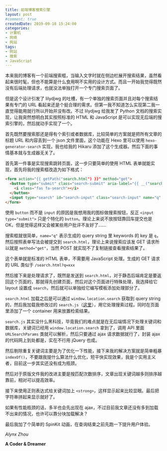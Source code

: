 ```yaml
---
title: 前端博客搜索引擎
layout: post
#comment: true
createdDate: 2019-09-18 15:24:00
categories:
- 计算机
- 网络
- 网站
tags:
- 网站
- 搜索
- JavaScript
---
```

本来我的博客有一个前端搜索框，当输入文字时就在侧边栏展开搜索结果，虽然看起来很时髦，但也不能算是什么食用啊不实用的设计方式。而且一开始我觉得既然没有后端处理请求，也就没法单独打开一个专门搜索页面了。

但是这个设计引发了 lilydjwg 的吐槽，有一个单独的搜索页面并且对每个搜索结果有专门的 URL 看起来还是个挺合理的需求。但第一我不知道怎么实现第二我一直觉得能用就行所以开始并没有改。不过 lilydjwg 给我发了 Python 文档的搜索实现，让我突然想明白其实按照标准的 HTML 和 JavaScript 是可以实现无后端的搜索引擎的，然后就动手实现了一个。

<!--more-->

首先既然要搜索那还是得有个索引或者数据库，比较简单的方案就是把所有文章的标题 URL 和内容丢到一个 json 文件里面，这个功能在 Hexo 里可以使用 `hexo-generator-search` 实现，我也给我的 Hikaru 添加了这个生成器。然后下面的事情基本就与生成器无关了。

首先第一件事是实现搜索跳转页面，这一步只要简单的使用 HTML 表单就能实现，首先将我的搜索框改造为如下格式：

```html
<form action="{{ getPath("search.html") }}" method="get">
  <button type="submit" class="search-submit" aria-label="{{ __("search") }}">
    <i class="fas fa-search"></i>
  </button>
  <input type="search" id="search-input" class="search-input" name="q" results="0" placeholder="{{ __("search") }}" aria-label="{{ __("search") }}">
</form>
```

使用 `button` 而不是 `input` 的原因是我想用我的图标做搜索按钮，反正 `<input type="submit">` 只是个特化的 `button`。理论上来说不放按钮靠回车提交也是 OK，但是觉得这样又会被某些用户批评不友好了……

搜索框就很简单，`name="q"` 表示生成的 query string 里 keywords 的 key 是 `q`，然后按照表单写法会被提交到 `search.html`，理论上来说搜索应该发 GET 请求所以就是 `method="get"`，当然 POST 就实现不了复制链接查看搜索结果了。

这个表单就是标准的 HTML 表单，不需要用 JavaScript 处理。生成的 GET 请求的 URL 类似于 `/search.html?q=xxx`

然后接下来是处理请求了，既然是发送到 `search.html`，对于静态后端肯定是要返回这个页面的，那就得先创建页面，然后对这个页面进行特殊处理，我选择给它 layout 设置成 `search`，然后就可以单独给它编写模板添加处理部分了。

`search.html` 加载之后是可以通过 `window.location.search` 获取到 query string 的，然后我加载我修改过的 `search.js`（[这里](/js/search.js)），用它处理搜索过程。同时在页面里添加了一个 container 用来放置检索结果。

`search.js` 其实没什么黑科技，毕竟我们的难点就是在无后端情况下处理关键词和数据库，关键词已经用 `window.location.search` 拿到了，调用 API 里面 `URLSearchParams` 类就可以解析，然后只要通过 ajax 请求数据就行了，封装 ajax 的代码网上到处都是，实在不行用 jQuery 也成。

然后剔除重复关键词主要是为了优化一下性能，接下来我的解决方案就是简单粗暴 `indexOf()`，不要跟我提什么算法什么优化，短平快实现效果，我是个实用主义者，目前这一步其实还没有成为瓶颈。

然后对于原版文件我的改进主要是按匹配次数排序，文章出现关键词越多则排序越靠前，相对可以提高效率。

接下来使用正则表达式给关键词加上 `<strong>`，这样显示起来比较显眼。最后把字符串拼起来显示就好了。

如果有性能瓶颈的话，多半也会先出现在 ajax，不过目前我文章还没有多到加载不出来的情况，也许可以靠分块加载解决？

最后我加了个简单的 SpinKit 动画，在查询结束之前先跑一下提升用户体验。

*Alynx Zhou*

**A Coder & Dreamer**
